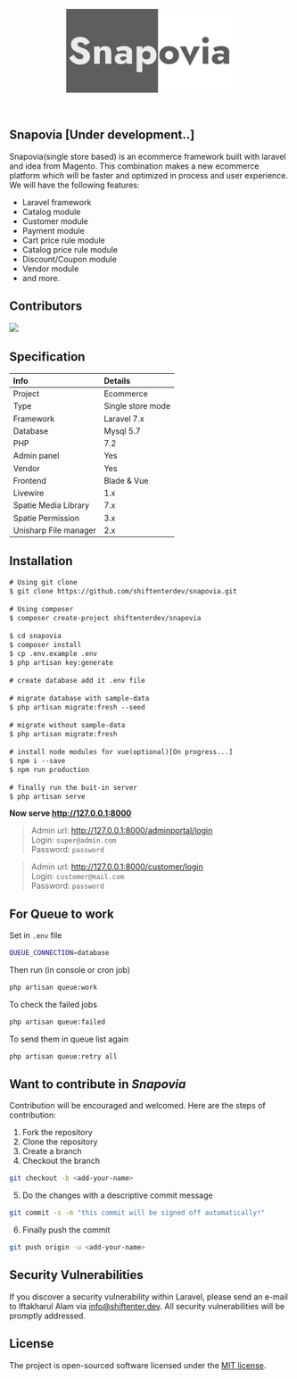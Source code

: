 <p align="center"><img src="https://github.com/shiftenterdev/butikshop/blob/master/public/Snapovia.png?raw=true" width="300"></p>

<p align="center">
<a href="https://travis-ci.org/shiftenterdev/butikshop"><img src="https://travis-ci.org/shiftenterdev/butikshop.svg?branch=master" alt=""></a>
<a href="https://img.shields.io/github/issues/shiftenterdev/butikshop"><img src="https://img.shields.io/github/issues/shiftenterdev/butikshop" alt=""></a>
<a href="https://img.shields.io/badge/Development-onprogress-orange"><img src="https://img.shields.io/badge/Development-onprogress-orange" alt=""></a>
</p>

## Snapovia [Under development..]

Snapovia(single store based) is an ecommerce framework built with laravel and idea from Magento. This combination makes a new ecommerce platform which will be faster and optimized in process and user experience. 
We will have the following features:

- Laravel framework
- Catalog module
- Customer module
- Payment module
- Cart price rule module
- Catalog price rule module
- Discount/Coupon module
- Vendor module
- and more.

## Contributors

<a href="https://github.com/shiftenterdev/snapovia/graphs/contributors">
  <img src="https://contributors-img.web.app/image?repo=shiftenterdev/butikshop" />
</a>

## Specification

|Info|Details|
|:---|:---|
|Project|Ecommerce|
|Type|Single store mode|
|Framework|Laravel 7.x|
|Database|Mysql 5.7|
|PHP|7.2|
|Admin panel|Yes|
|Vendor|Yes|
|Frontend|Blade & Vue|
|Livewire|1.x|
|Spatie Media Library|7.x|
|Spatie Permission|3.x|
|Unisharp File manager|2.x|

## Installation

```shell script
# Using git clone
$ git clone https://github.com/shiftenterdev/snapovia.git

# Using composer
$ composer create-project shiftenterdev/snapovia

$ cd snapovia
$ composer install
$ cp .env.example .env
$ php artisan key:generate

# create database add it .env file

# migrate database with sample-data
$ php artisan migrate:fresh --seed

# migrate without sample-data
$ php artisan migrate:fresh

# install node modules for vue(optional)[On progress...]
$ npm i --save
$ npm run production

# finally run the buit-in server
$ php artisan serve
```
**Now serve http://127.0.0.1:8000**

> Admin url: http://127.0.0.1:8000/adminportal/login \
> Login: `super@admin.com` \
> Password: `password`

> Admin url: http://127.0.0.1:8000/customer/login \
> Login: `customer@mail.com` \
> Password: `password`

## For Queue to work
Set in `.env` file
```sh
QUEUE_CONNECTION=database
```
Then run (in console or cron job)
```sh
php artisan queue:work
```
To check the failed jobs
```sh
php artisan queue:failed 
``` 
To send them in queue list again
```sh
php artisan queue:retry all 
```


## Want to contribute in *Snapovia*

Contribution will be encouraged and welcomed. Here are the steps of contribution:

1. Fork the repository
2. Clone the repository
3. Create a branch
4. Checkout the branch

```sh
git checkout -b <add-your-name>
```
5. Do the changes with a descriptive commit message
```sh
git commit -s -m "this commit will be signed off automatically!"
```
6. Finally push the commit
```sh
git push origin -u <add-your-name>
```


## Security Vulnerabilities

If you discover a security vulnerability within Laravel, please send an e-mail to Iftakharul Alam via [info@shiftenter.dev](mailto:info@shiftenter.dev). All security vulnerabilities will be promptly addressed.

## License

The project is open-sourced software licensed under the [MIT license](https://opensource.org/licenses/MIT).
